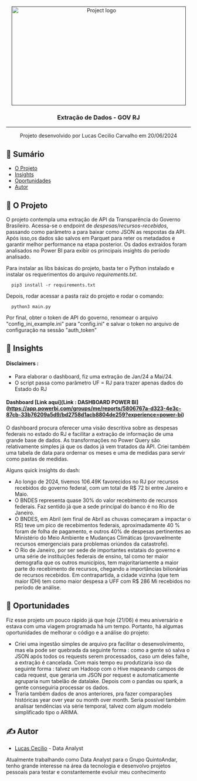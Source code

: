<p align="center">
  <a href="" rel="noopener">
 <img width=475px height=270px src="https://www.gov.br/secom/pt-br/central-de-conteudo/manuais/uso-da-marca-do-governo-federal/2023_br_govfederal_marcaoficial_rgb.png" alt="Project logo"></a>
</p>

<h3 align="center">Extração de Dados - GOV RJ</h3>

---

<p align="center"> Projeto desenvolvido por Lucas Cecilio Carvalho em 20/06/2024
    <br> 
</p>

## 📝 Sumário

- [O Projeto](#about)
- [Insights](#insights)
- [Oportunidades](#oportunidades)
- [Autor](#authors)

## 🧐 O Projeto <a name = "about"></a>

O projeto contempla uma extração de API da Transparência do Governo Brasileiro. Acessa-se o
endpoint de *despesas/recursos-recebidos*, passando como parâmetro a para baixar como JSON as respostas da API. 
Após isso,os dados são salvos em Parquet para reter os metadados e garantir melhor performance na etapa posterior.
Os dados extraídos foram analisados no Power BI para exibir os principais insights do período analisado.

Para instalar as libs básicas do projeto, basta ter o Python instalado e instalar os requerimentos do arquivo 
*requirements.txt*.

      pip3 install -r requirements.txt

Depois, rodar acessar a pasta raiz do projeto e rodar o comando:

      python3 main.py

Por final, obter o token de API do governo, renomear o arquivo "config_ini_example.ini" para "config.ini"
e salvar o token no arquivo de configuração na sessão "auth_token"

## 🎈 Insights <a name="insights"></a>
#### Disclaimers : 
- Para elaborar o dashboard, fiz uma extração de Jan/24 a Mai/24.
- O script passa como parâmetro UF = RJ para trazer apenas dados do Estado do RJ

#### Dashboard [Link aqui](Link : DASHBOARD POWER BI](https://app.powerbi.com/groups/me/reports/5806767a-d323-4e3c-87cb-33b76209a5d9/bd2758d1acb8804de259?experience=power-bi)
O dashboard procura oferecer uma visão descritiva sobre as despesas federais no estado do RJ e facilitar
a extração de informação de uma grande base de dados. As transformações no Power Query são relativamente simples
já que os dados já vem tratados da API. Criei também uma tabela de data para ordernar os meses e uma de medidas
para servir como pastas de medidas.

Alguns quick insights do dash:

- Ao longo de 2024, tivemos 106.49K favorecidos no RJ por recursos recebidos do governo federal, com um total de
R$ 72 bi entre Janeiro e Maio.
- O BNDES representa quase 30% do valor recebimento de recursos federais. Faz sentido já que a sede principal do banco
é no Rio de Janeiro.
- O BNDES, em Abril (em final de Abril as chuvas começaram a impactar o RS) teve um pico de recebimentos federais, aproximadamente 40 % foram de folha de pagamento, e outros 40% de despesas pertinentes ao Ministério do Meio Ambiente
e Mudanças Climáticas (provavelmente recursos emergenciais para problemas oriúndos da catastrofe).
- O Rio de Janeiro, por ser sede de importantes estatais do governo e uma série de instituições federais de ensino,
tal como ter maior demografia que os outros municípios, tem majoritariamente a maior parte do recebimento de recursos,
chegando a importâncias bilionárias de recursos recebidos. Em contrapartida, a cidade vizinha (que tem maior IDH) tem como maior despesa a UFF com R$ 286 Mi recebidos no período de análise.

## 🔮 Oportunidades <a name = "oportunidades"></a>

Fiz esse projeto um pouco rápido já que hoje (21/06) é meu aniversário e estava com uma viagem programada há um tempo.
Portanto, há algumas oportunidades de melhorar o código e a análise do projeto:
- Criei uma ingestão simples de arquivo pra facilitar o desenvolvimento, mas ela pode ser quebrada da seguinte forma : como a gente só salva o JSON após todos os requests serem processados, caso um deles falhe, a extração é cancelada. Com mais tempo eu produtizaria isso da seguinte forma : talvez um Hadoop com o Hive mapeando campos de cada request, que geraria um JSON por request e automaticamente agruparia num tabelão de datalake. Depois com o pandas ou spark, a gente conseguiria processar os dados.
- Traria também dados de anos anteriores, pra fazer comparações históricas year over year ou month over month. Seria
possível também analisar tendências via série temporal, talvez com algum modelo simplificado tipo o ARIMA.

## ✍️ Autor <a name = "authors"></a>

- [Lucas Cecilio](https://www.linkedin.com/in/lucas-cecilio-carvalho-b10904178/) - Data Analyst

Atualmente trabalhando como Data Analyst para o Grupo QuintoAndar, tenho grande interesse na área
da tecnologia e desenvolvo projetos pessoais para testar e constantemente evoluir meu conhecimento


